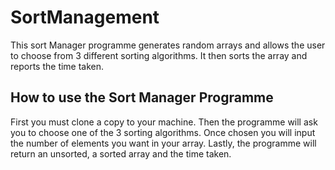 # SortManagement #
This sort Manager programme generates random arrays and allows the user to choose from 3 different sorting algorithms. It then sorts the array and reports the time taken. 
## How to use the Sort Manager Programme ##
First you must clone a copy to your machine. 
Then the programme will ask you to choose one of the 3 sorting algorithms. 
Once chosen you will input the number of elements you want in your array. 
Lastly, the programme will return an unsorted, a sorted array and the time taken. 
